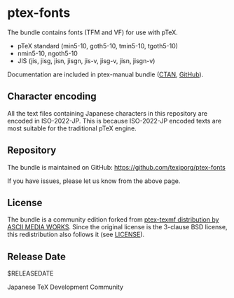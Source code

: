 # ptex-fonts

The bundle contains fonts (TFM and VF) for use with pTeX.

- pTeX standard (min5-10, goth5-10, tmin5-10, tgoth5-10)
- nmin5-10, ngoth5-10
- JIS (jis, jisg, jisn, jisgn, jis-v, jisg-v, jisn, jisgn-v)

Documentation are included in ptex-manual bundle
([CTAN](https://ctan.org/pkg/ptex-manual),
[GitHub](https://github.com/texjporg/ptex-manual)).

## Character encoding

All the text files containing Japanese characters in this repository
are encoded in ISO-2022-JP. This is because ISO-2022-JP encoded
texts are most suitable for the traditional pTeX engine.

## Repository

The bundle is maintained on GitHub:
https://github.com/texjporg/ptex-fonts

If you have issues, please let us know from the above page.

## License

The bundle is a community edition forked from [ptex-texmf distribution
by ASCII MEDIA WORKS](https://ctan.org/pkg/ptex-texmf).
Since the original license is the 3-clause BSD license,
this redistribution also follows it (see [LICENSE](./LICENSE)).

## Release Date

$RELEASEDATE

Japanese TeX Development Community
